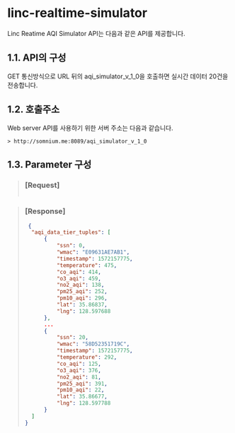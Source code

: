 # linc-realtime-simulator
Linc Reatime AQI Simulator API는 다음과 같은 API를 제공합니다.


## 1.1. API의 구성
GET 통신방식으로 URL 뒤의 aqi_simulator_v_1_0을 호출하면 실시간 데이터 20건을 전송합니다.


## 1.2. 호출주소
Web server API를 사용하기 위한 서버 주소는 다음과 같습니다.
```
> http://somnium.me:8089/aqi_simulator_v_1_0
``` 

## 1.3. Parameter 구성

> ### [Request]
>  ```json
> ```

> ### [Response]
>  ```json
>   {
>    "aqi_data_tier_tuples": [
>        {
>            "ssn": 0,
>            "wmac": "E09631AE7AB1",
>            "timestamp": 1572157775,
>            "temperature": 475,
>            "co_aqi": 414,
>            "o3_aqi": 459,
>            "no2_aqi": 138,
>            "pm25_aqi": 252,
>            "pm10_aqi": 296,
>            "lat": 35.86837,
>            "lng": 128.597688
>        },
>        ...
>        {
>            "ssn": 20,
>            "wmac": "58D52351719C",
>            "timestamp": 1572157775,
>            "temperature": 292,
>            "co_aqi": 125,
>            "o3_aqi": 376,
>            "no2_aqi": 81,
>            "pm25_aqi": 391,
>            "pm10_aqi": 22,
>            "lat": 35.86677,
>            "lng": 128.597788
>        }
>    ]
>}
> ```
